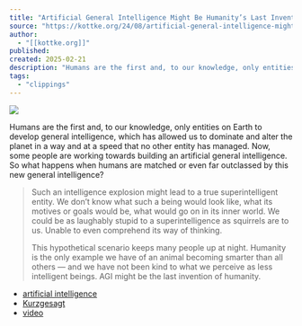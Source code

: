 ```yaml
---
title: "Artificial General Intelligence Might Be Humanity’s Last Invention"
source: "https://kottke.org/24/08/artificial-general-intelligence-might-be-humanitys-last-invention"
author:
  - "[[kottke.org]]"
published:
created: 2025-02-21
description: "Humans are the first and, to our knowledge, only entities on Earth to develop general intelligence, which has allowed us to domi"
tags:
  - "clippings"
---
```

![](https://www.youtube.com/watch?v=fa8k8IQ1_X0)

Humans are the first and, to our knowledge, only entities on Earth to develop general intelligence, which has allowed us to dominate and alter the planet in a way and at a speed that no other entity has managed. Now, some people are working towards building an artificial general intelligence. So what happens when humans are matched or even far outclassed by this new general intelligence?

> Such an intelligence explosion might lead to a true superintelligent entity. We don’t know what such a being would look like, what its motives or goals would be, what would go on in its inner world. We could be as laughably stupid to a superintelligence as squirrels are to us. Unable to even comprehend its way of thinking.
> 
> This hypothetical scenario keeps many people up at night. Humanity is the only example we have of an animal becoming smarter than all others — and we have not been kind to what we perceive as less intelligent beings. AGI might be the last invention of humanity.

- [artificial intelligence](https://kottke.org/tag/artificial%20intelligence)
- [Kurzgesagt](https://kottke.org/tag/Kurzgesagt)
- [video](https://kottke.org/tag/video)